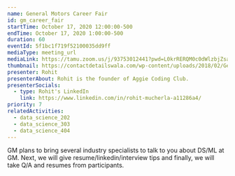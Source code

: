 ```yaml
---
name: General Motors Career Fair
id: gm_career_fair
startTime: October 17, 2020 12:00:00-500
endTime: October 17, 2020 1:00:00-500
duration: 60
eventId: 5f1bc1f719f52100035dd9ff
mediaType: meeting_url
mediaLink: https://tamu.zoom.us/j/93753012441?pwd=L0krRERQM0c0dWlzbjZsalVYVTV4dz09
thumbnail: https://contactdetailswala.com/wp-content/uploads/2018/02/General-Motors-1.jpg
presenter: Rohit
presenterAbout: Rohit is the founder of Aggie Coding Club.
presenterSocials:
  - type: Rohit's LinkedIn
    link: https://www.linkedin.com/in/rohit-mucherla-a11286a4/
priority: 7
relatedActivities:
  - data_science_202
  - data_science_303
  - data_science_404
---
```


GM plans to bring several industry specialists to talk to you about DS/ML at GM. Next, we will
give resume/linkedin/interview tips and finally, we will take Q/A and resumes from participants.
